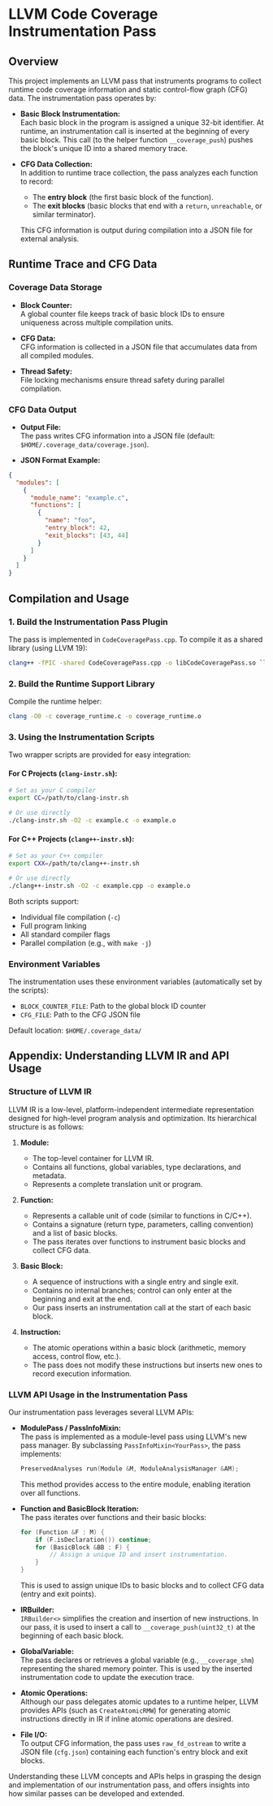 # LLVM Code Coverage Instrumentation Pass

## Overview

This project implements an LLVM pass that instruments programs to collect runtime code coverage information and static control-flow graph (CFG) data. The instrumentation pass operates by:

- **Basic Block Instrumentation:**  
  Each basic block in the program is assigned a unique 32-bit identifier. At runtime, an instrumentation call is inserted at the beginning of every basic block. This call (to the helper function `__coverage_push`) pushes the block's unique ID into a shared memory trace.

- **CFG Data Collection:**  
  In addition to runtime trace collection, the pass analyzes each function to record:
  - The **entry block** (the first basic block of the function).
  - The **exit blocks** (basic blocks that end with a `return`, `unreachable`, or similar terminator).

  This CFG information is output during compilation into a JSON file for external analysis.

## Runtime Trace and CFG Data

### Coverage Data Storage

- **Block Counter:**  
  A global counter file keeps track of basic block IDs to ensure uniqueness across multiple compilation units.

- **CFG Data:**  
  CFG information is collected in a JSON file that accumulates data from all compiled modules.

- **Thread Safety:**  
  File locking mechanisms ensure thread safety during parallel compilation.

### CFG Data Output

- **Output File:**  
  The pass writes CFG information into a JSON file (default: `$HOME/.coverage_data/coverage.json`).

- **JSON Format Example:**

```json
{
  "modules": [
    {
      "module_name": "example.c",
      "functions": [
        {
          "name": "foo",
          "entry_block": 42,
          "exit_blocks": [43, 44]
        }
      ]
    }
  ]
}
```

## Compilation and Usage

### 1. Build the Instrumentation Pass Plugin

The pass is implemented in `CodeCoveragePass.cpp`. To compile it as a shared library (using LLVM 19):

```bash
clang++ -fPIC -shared CodeCoveragePass.cpp -o libCodeCoveragePass.so `llvm-config --cxxflags --ldflags --system-libs --libs all`
```

### 2. Build the Runtime Support Library

Compile the runtime helper:

```bash
clang -O0 -c coverage_runtime.c -o coverage_runtime.o
```

### 3. Using the Instrumentation Scripts

Two wrapper scripts are provided for easy integration:

#### For C Projects (`clang-instr.sh`):
```bash
# Set as your C compiler
export CC=/path/to/clang-instr.sh

# Or use directly
./clang-instr.sh -O2 -c example.c -o example.o
```

#### For C++ Projects (`clang++-instr.sh`):
```bash
# Set as your C++ compiler
export CXX=/path/to/clang++-instr.sh

# Or use directly
./clang++-instr.sh -O2 -c example.cpp -o example.o
```

Both scripts support:
- Individual file compilation (`-c`)
- Full program linking
- All standard compiler flags
- Parallel compilation (e.g., with `make -j`)

### Environment Variables

The instrumentation uses these environment variables (automatically set by the scripts):
- `BLOCK_COUNTER_FILE`: Path to the global block ID counter
- `CFG_FILE`: Path to the CFG JSON file

Default location: `$HOME/.coverage_data/`

## Appendix: Understanding LLVM IR and API Usage

### Structure of LLVM IR

LLVM IR is a low-level, platform-independent intermediate representation designed for high-level program analysis and optimization. Its hierarchical structure is as follows:

1. **Module:**  
   - The top-level container for LLVM IR.
   - Contains all functions, global variables, type declarations, and metadata.
   - Represents a complete translation unit or program.

2. **Function:**  
   - Represents a callable unit of code (similar to functions in C/C++).
   - Contains a signature (return type, parameters, calling convention) and a list of basic blocks.
   - The pass iterates over functions to instrument basic blocks and collect CFG data.

3. **Basic Block:**  
   - A sequence of instructions with a single entry and single exit.
   - Contains no internal branches; control can only enter at the beginning and exit at the end.
   - Our pass inserts an instrumentation call at the start of each basic block.

4. **Instruction:**  
   - The atomic operations within a basic block (arithmetic, memory access, control flow, etc.).
   - The pass does not modify these instructions but inserts new ones to record execution information.

### LLVM API Usage in the Instrumentation Pass

Our instrumentation pass leverages several LLVM APIs:

- **ModulePass / PassInfoMixin:**  
  The pass is implemented as a module-level pass using LLVM's new pass manager. By subclassing `PassInfoMixin<YourPass>`, the pass implements:

  ```cpp
  PreservedAnalyses run(Module &M, ModuleAnalysisManager &AM);
  ```

  This method provides access to the entire module, enabling iteration over all functions.

- **Function and BasicBlock Iteration:**  
  The pass iterates over functions and their basic blocks:

  ```cpp
  for (Function &F : M) {
      if (F.isDeclaration()) continue;
      for (BasicBlock &BB : F) {
          // Assign a unique ID and insert instrumentation.
      }
  }
  ```

  This is used to assign unique IDs to basic blocks and to collect CFG data (entry and exit points).

- **IRBuilder:**  
  `IRBuilder<>` simplifies the creation and insertion of new instructions. In our pass, it is used to insert a call to `__coverage_push(uint32_t)` at the beginning of each basic block.

- **GlobalVariable:**  
  The pass declares or retrieves a global variable (e.g., `__coverage_shm`) representing the shared memory pointer. This is used by the inserted instrumentation code to update the execution trace.

- **Atomic Operations:**  
  Although our pass delegates atomic updates to a runtime helper, LLVM provides APIs (such as `CreateAtomicRMW`) for generating atomic instructions directly in IR if inline atomic operations are desired.

- **File I/O:**  
  To output CFG information, the pass uses `raw_fd_ostream` to write a JSON file (`cfg.json`) containing each function's entry block and exit blocks.

Understanding these LLVM concepts and APIs helps in grasping the design and implementation of our instrumentation pass, and offers insights into how similar passes can be developed and extended.